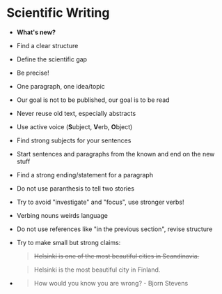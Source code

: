 # Scientific Writing

* **What's new?**
* Find a clear structure
* Define the scientific gap
* Be precise!
* One paragraph, one idea/topic
* Our goal is not to be published, our goal is to be read
* Never reuse old text, especially abstracts
* Use active voice (**S**ubject, **V**erb, **O**bject)
* Find strong subjects for your sentences
* Start sentences and paragraphs from the known and end on the new stuff
* Find a strong ending/statement for a paragraph
* Do not use paranthesis to tell two stories
* Try to avoid "investigate" and "focus", use stronger verbs!
* Verbing nouns weirds language
* Do not use references like "in the previous section", revise structure
* Try to make small but strong claims:
    > ~~Helsinki is one of the most beautiful cities in Scandinavia.~~

    > Helsinki is the most beautiful city in Finland.
* > How would you know you are wrong? - Bjorn Stevens
